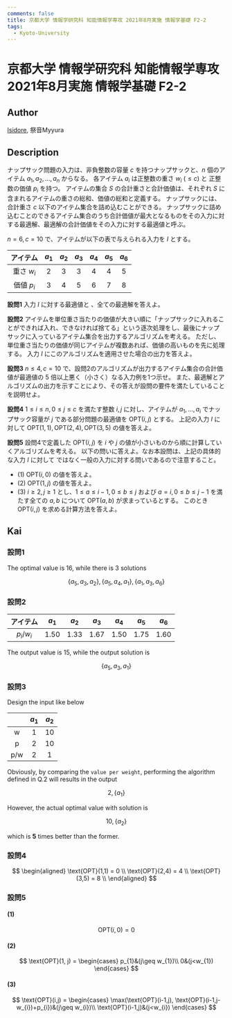 ```yaml
---
comments: false
title: 京都大学 情報学研究科 知能情報学専攻 2021年8月実施 情報学基礎 F2-2
tags:
  - Kyoto-University
---
```

# 京都大学 情報学研究科 知能情報学専攻 2021年8月実施 情報学基礎 F2-2

## **Author**
[Isidore](https://github.com/heacsing), 祭音Myyura

## **Description**
ナップサック問題の入力は、非負整数の容量 $c$ を持つナップサックと、$n$ 個のアイテム $a_1, a_2, \ldots, a_n$ からなる。
各アイテム $a_i$ は正整数の重さ $w_i \ (\leq c)$ と 正整数の価値 $p_i$ を持つ。
アイテムの集合 $S$ の合計重さと合計価値は、それぞれ $S$ に含まれるアイテムの重さの総和、価値の総和と定義する。
ナップサックには、合計重さ $c$ 以下のアイテム集合を詰め込むことができる。
ナップサックに詰め込むことのできるアイテム集合のうち合計価値が最大となるものをその入力に対する最適解、最適解の合計価値をその入力に対する最適値と呼ぶ。

$n=6, c=10$ で、アイテムが以下の表で与えられる入力を $I$ とする。

|アイテム|$a_1$|$a_2$|$a_3$|$a_4$|$a_5$|$a_6$|
|:-:|:-:|:-:|:-:|:-:|:-:|:-:|
|重さ $w_i$|2|3|3|4|4|5|
|価値 $p_i$|3|4|5|6|7|8|

**設問1** 入力 $I$ に対する最適値と 、全ての最適解を答えよ。

**設問2** アイテムを単位重さ当たりの価値が大きい順に「ナップサックに入れることができれば入れ、できなければ捨てる」という逐次処理をし、最後にナップサックに入っているアイテム集合を出力するアルゴリズムを考える。
ただし、単位重さ当たりの価値が同じアイテムが複数あれば、価値の高いものを先に処理する。
入力 $I$ にこのアルゴリズムを適用させた場合の出力を答えよ。

**設問3** $n \leq 4, c = 10$ で、設問2のアルゴリズムが出力するアイテム集合の合計価値が最適値の $5$ 倍以上悪く（小さく）なる入力例を1つ示せ。
また、最適解とアルゴリズムの出力を示すことにより、その答えが設問の要件を満たしていることを説明せよ。

**設問4** $1 \leq i \leq n, 0 \leq j \leq c$ を満たす整数 $i,j$ に対し、アイテムが $a_1, \ldots, a_i$ でナップサック容量が $j$ である部分問題の最適値を $\text{OPT}(i,j)$ とする。
上記の入力 $I$ に対して $\text{OPT}(1,1), \text{OPT}(2,4), \text{OPT}(3,5)$ の値を答えよ。

**設問5** 設問4で定義した $\text{OPT}(i,j)$ を $i$ や $j$ の値が小さいものから順に計算していくアルゴリズムを考える。
以下の問いに答えよ。なお本設問は、上記の具体的な入力 $I$ に対して
ではなく一般の入力に対する問いであるので注意すること。

- (1) $\text{OPT}(i, 0)$ の値を答えよ。
- (2) $\text{OPT}(1,j)$ の値を答えよ。
- (3) $i \geq 2, j \geq 1$ とし、$1 \leq a \leq i-1, 0 \leq b \leq j$ および $a = i, 0 \leq b \leq j-1$ を満たす全ての $a,b$ について $\text{OPT}(a,b)$ が求まっているとする。 このとき $\text{OPT}(i,j)$ を求める計算方法を答えよ。

## **Kai**
### 設問1
The optimal value is $16$, while there is 3 solutions

$$
\{a_5, a_3, a_2\} , \{a_5, a_4, a_1\}, \{a_1, a_3, a_6\}
$$

### 設問2

|アイテム|$a_1$|$a_2$|$a_3$|$a_4$|$a_5$|$a_6$|
|:-:|:-:|:-:|:-:|:-:|:-:|:-:|
|$p_i/w_i$|$1.50$|$1.33$|$1.67$|$1.50$|$1.75$|$1.60$|

The output value is $15$, while the output solution is

$$
\{a_5, a_3, a_1\}
$$

### 設問3

Design the input like below

||$a_1$|$a_2$|
|:-:|:-:|:-:|
|w|1|10|
|p|2|10|
|p/w|2|1|

Obviously, by comparing the `value per weight`, performing the algorithm defined in Q.2 will results in the output

$$
2,\{a_1\}
$$

However, the actual optimal value with solution is 

$$
10, \{a_2\}
$$

which is **5** times better than the former.

### 設問4

$$
\begin{aligned}
    \text{OPT}(1,1) = 0 \\
    \text{OPT}(2,4) = 4 \\
    \text{OPT}(3,5) = 8 \\
\end{aligned}
$$

### 設問5
#### (1)

$$
\text{OPT}(i,0) = 0
$$

#### (2)

$$
\text{OPT}(1, j) =
\begin{cases}
p_{1}&(j\geq w_{1})\\
0&(j<w_{1})
\end{cases}
$$

#### (3)

$$
\text{OPT}(i,j) =
\begin{cases}
\max(\text{OPT}(i-1,j), \text{OPT}(i-1,j-w_{i})+p_{i})&(j\geq w_{i})\\
\text{OPT}(i-1,j)&(j<w_{i})
\end{cases}
$$


